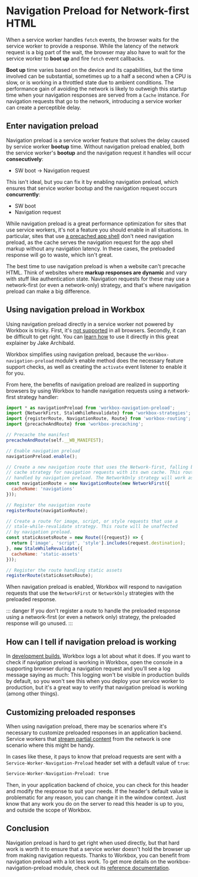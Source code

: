 # Navigation Preload for Network-first HTML

When a service worker handles `fetch` events, the browser waits for the service worker to provide a response. While the latency of the network request is a big part of the wait, the browser may also have to wait for the service worker to **boot up** and fire `fetch` event callbacks.

**Boot up** time varies based on the device and its capabilities, but the time involved can be substantial, sometimes up to a half a second when a CPU is slow, or is working in a throttled state due to ambient conditions. The performance gain of avoiding the network is likely to outweigh this startup time when your navigation responses are served from a `Cache` instance. For navigation requests that go to the network, introducing a service worker can create a perceptible delay.

## Enter navigation preload

Navigation preload is a service worker feature that solves the delay caused by service worker **bootup** time. Without navigation preload enabled, both the service worker's **bootup** and the navigation request it handles will occur **consecutively**:

- SW boot -> Navigation request

This isn't ideal, but you can fix it by enabling navigation preload, which ensures that service worker bootup and the navigation request occurs **concurrently**:

- SW boot
- Navigation request

While navigation preload is a great performance optimization for sites that use service workers, it's not a feature you should enable in all situations. In particular, sites that use [a precached app shell](./spa-shell-model.md) don't need navigation preload, as the cache serves the navigation request for the app shell markup without any navigation latency. In these cases, the preloaded response will go to waste, which isn't great.

The best time to use navigation preload is when a website can't precache HTML. Think of websites where **markup responses are dynamic** and vary with stuff like authentication state. Navigation requests for these may use a network-first (or even a network-only) strategy, and that's where navigation preload can make a big difference.

## Using navigation preload in Workbox

Using navigation preload directly in a service worker not powered by Workbox is tricky. First, it's [not supported](https://caniuse.com/mdn-api_navigationpreloadmanager) in all browsers. Secondly, it can be difficult to get right. You can [learn how](https://web.dev/blog/navigation-preload) to use it directly in this great explainer by Jake Archibald.

Workbox simplifies using navigation preload, because the `workbox-navigation-preload` module's enable method does the necessary feature support checks, as well as creating the `activate` event listener to enable it for you.

From here, the benefits of navigation preload are realized in supporting browsers by using Workbox to handle navigation requests using a network-first strategy handler:

```js
import * as navigationPreload from 'workbox-navigation-preload';
import {NetworkFirst, StaleWhileRevalidate} from 'workbox-strategies';
import {registerRoute, NavigationRoute, Route} from 'workbox-routing';
import {precacheAndRoute} from 'workbox-precaching';

// Precache the manifest
precacheAndRoute(self.__WB_MANIFEST);

// Enable navigation preload
navigationPreload.enable();

// Create a new navigation route that uses the Network-first, falling back to
// cache strategy for navigation requests with its own cache. This route will be
// handled by navigation preload. The NetworkOnly strategy will work as well.
const navigationRoute = new NavigationRoute(new NetworkFirst({
  cacheName: 'navigations'
}));

// Register the navigation route
registerRoute(navigationRoute);

// Create a route for image, script, or style requests that use a
// stale-while-revalidate strategy. This route will be unaffected
// by navigation preload.
const staticAssetsRoute = new Route(({request}) => {
  return ['image', 'script', 'style'].includes(request.destination);
}, new StaleWhileRevalidate({
  cacheName: 'static-assets'
}));

// Register the route handling static assets
registerRoute(staticAssetsRoute);
```

When navigation preload is enabled, Workbox will respond to navigation requests that use the `NetworkFirst` or `NetworkOnly` strategies with the preloaded response.

::: danger
If you don't register a route to handle the preloaded response using a network-first (or even a network only) strategy, the preloaded response will go unused.
:::

## How can I tell if navigation preload is working

In [development builds](./dev-experience.md), Workbox logs a lot about what it does. If you want to check if navigation preload is working in Workbox, open the console in a supporting browser during a navigation request and you'll see a log message saying as much:
This logging won't be visible in production builds by default, so you won't see this when you deploy your service worker to production, but it's a great way to verify that navigation preload is working (among other things).

## Customizing preloaded responses

When using navigation preload, there may be scenarios where it's necessary to customize preloaded responses in an application backend. Service workers that [stream partial content](https://alistapart.com/article/now-thats-what-i-call-service-worker/#section6) from the network is one scenario where this might be handy.

In cases like these, it pays to know that preload requests are sent with a `Service-Worker-Navigation-Preload` header set with a default value of `true`:

```bash
Service-Worker-Navigation-Preload: true
```

Then, in your application backend of choice, you can check for this header and modify the response to suit your needs. If the header's default value is problematic for any reason, you can change it in the window context. Just know that any work you do on the server to read this header is up to you, and outside the scope of Workbox.

## Conclusion

Navigation preload is hard to get right when used directly, but that hard work is worth it to ensure that a service worker doesn't hold the browser up from making navigation requests. Thanks to Workbox, you can benefit from navigation preload with a lot less work. To get more details on the workbox-navigation-preload module, check out its [reference documentation](https://developer.chrome.com/docs/workbox/modules/workbox-navigation-preload).